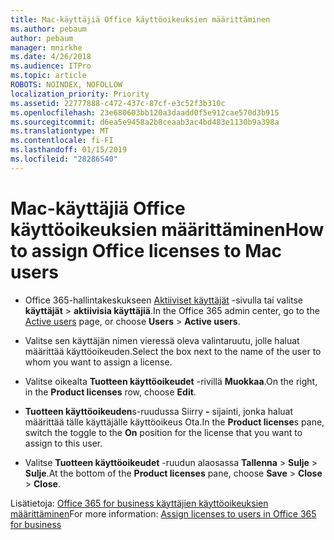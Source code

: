 ```yaml
---
title: Mac-käyttäjiä Office käyttöoikeuksien määrittäminen
ms.author: pebaum
author: pebaum
manager: mnirkhe
ms.date: 4/26/2018
ms.audience: ITPro
ms.topic: article
ROBOTS: NOINDEX, NOFOLLOW
localization_priority: Priority
ms.assetid: 22777888-c472-437c-87cf-e3c52f3b310c
ms.openlocfilehash: 23e680603bb120a3daadd0f5e912cae570d3b915
ms.sourcegitcommit: d6ea5e9458a2b8ceaab3ac4bd483e1130b9a398a
ms.translationtype: MT
ms.contentlocale: fi-FI
ms.lasthandoff: 01/15/2019
ms.locfileid: "28286540"
---
```

# <a name="how-to-assign-office-licenses-to-mac-users"></a><span data-ttu-id="66a53-102">Mac-käyttäjiä Office käyttöoikeuksien määrittäminen</span><span class="sxs-lookup"><span data-stu-id="66a53-102">How to assign Office licenses to Mac users</span></span>

- <span data-ttu-id="66a53-103">Office 365-hallintakeskukseen [Aktiiviset käyttäjät](https://go.microsoft.com/fwlink/p/?linkid=834822) -sivulla tai valitse **käyttäjät** \> **aktiivisia käyttäjiä**.</span><span class="sxs-lookup"><span data-stu-id="66a53-103">In the Office 365 admin center, go to the [Active users](https://go.microsoft.com/fwlink/p/?linkid=834822) page, or choose **Users** \> **Active users**.</span></span>
    
- <span data-ttu-id="66a53-104">Valitse sen käyttäjän nimen vieressä oleva valintaruutu, jolle haluat määrittää käyttöoikeuden.</span><span class="sxs-lookup"><span data-stu-id="66a53-104">Select the box next to the name of the user to whom you want to assign a license.</span></span>
    
- <span data-ttu-id="66a53-105">Valitse oikealta **Tuotteen käyttöoikeudet** -rivillä **Muokkaa**.</span><span class="sxs-lookup"><span data-stu-id="66a53-105">On the right, in the **Product licenses** row, choose **Edit**.</span></span>
    
- <span data-ttu-id="66a53-106">**Tuotteen käyttöoikeuden**s-ruudussa Siirry **-** sijainti, jonka haluat määrittää tälle käyttäjälle käyttöoikeus Ota.</span><span class="sxs-lookup"><span data-stu-id="66a53-106">In the **Product license**s pane, switch the toggle to the **On** position for the license that you want to assign to this user.</span></span> 
    
- <span data-ttu-id="66a53-107">Valitse **Tuotteen käyttöoikeudet** -ruudun alaosassa **Tallenna** \> **Sulje** \> **Sulje**.</span><span class="sxs-lookup"><span data-stu-id="66a53-107">At the bottom of the **Product licenses** pane, choose **Save** \> **Close** \> **Close**.</span></span>
    
<span data-ttu-id="66a53-108">Lisätietoja: [Office 365 for business käyttäjien käyttöoikeuksien määrittäminen](.md)</span><span class="sxs-lookup"><span data-stu-id="66a53-108">For more information: [Assign licenses to users in Office 365 for business](.md)</span></span>
  

